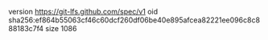 version https://git-lfs.github.com/spec/v1
oid sha256:ef864b55063cf46c60dcf260df06be40e895afcea82221ee096c8c888183c7f4
size 1086

